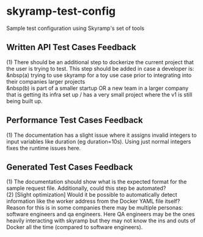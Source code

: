 # skyramp-test-config
Sample test configuration using Skyramp's set of tools

## Written API Test Cases Feedback
(1) There should be an additional step to dockerize the current project that the user is trying to test. This step should be added in case a developer is:<br/>&nbsp(a) trying to use skyramp for a toy use case prior to integrating into their companies larger projects <br/>&nbsp(b) is part of a smaller startup OR a new team in a larger company that is getting its infra set up / has a very small project where the v1 is still being built up.

## Performance Test Cases Feedback
(1) The documentation has a slight issue where it assigns invalid integers to input variables like duration (eg duration=10s). Using just normal integers fixes the runtime issues here.

## Generated Test Cases Feedback
(1) The documentation should show what is the expected format for the sample request file. Additionally, could this step be automated?<br/>
(2) [Slight optimization] Would it be possible to automatically detect information like the worker address from the Docker YAML file itself? Reason for this is in some companies there may be multiple personas: software engineers and qa engineers. Here QA engineers may be the ones heavily interacting with skyramp but they may not know the ins and outs of Docker all the time (compared to software engineers).
